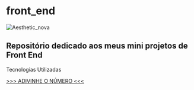 # front_end
![Aesthetic_nova](https://user-images.githubusercontent.com/111925696/210243784-f4abed06-8d75-4927-addf-508713cb0d83.png)
 <h2>Repositório dedicado aos meus mini projetos de Front End</h2>
 <p>
  Tecnologias Utilizadas
 </p>

<a href="https://melquetrindade.github.io/front_end/adivinhe_num/ex6.html">>>> ADIVINHE O NÚMERO <<< </a>
